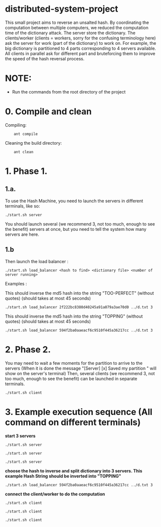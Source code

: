 # distributed-system-project
This small project aims to reverse an unsalted hash. By coordinating the computation between multiple computers, we reduced the computation time of the dictionary attack. The server store the dictionary. The clients/worker (clients = workers, sorry for the confusing terminology here) ask the server for work (part of the dictionary) to work on. For example, the big dictionary is partitioned to 4 parts corresponding to 4 servers available. All clients in parallel ask for different part and bruteforcing them to improve the speed of the hash reversal process.

# NOTE: 
- Run the commands from the root directory of the project

# 0. Compile and clean
Compiling:

```console
    ant compile
```

Cleaning the build directory:

```console
    ant clean
```

# 1. Phase 1.

## 1.a.
To use the Hash Machine, you need to launch the servers in different terminals, like so:

```console
./start.sh server
```


You should launch several (we recommend 3, not too much, enough to see the benefit) servers at once, but you need to tell the system how many servers are here.

## 1.b
Then launch the load balancer :

```console
./start.sh load_balancer <hash to find> <dictionary file> <number of server running>
```

Examples :

This should inverse the md5 hash into the string "TOO-PERFECT" (without quotes)    (should takes at most 45 seconds)

```console
./start.sh load_balancer 2f222bc8380d40245a91a079a3ae70d0 ../d.txt 3
```

This should inverse the md5 hash into the string "TOPPING" (without quotes) (should takes at most 45 seconds)

```console
./start.sh load_balancer 594f2ba0aaeacf6c9510f445a36217cc ../d.txt 3
```

# 2. Phase 2.
You may need to wait a few moments for the partition to arrive to the servers (When it is done the message "[Server] [x] Saved my partition " will show on the server's terminal)
Then, several clients (we recommend 3, not too much, enough to see the benefit) can be launched in separate terminals.

```console
./start.sh client
```


# 3. Example execution sequence (All command on different terminals)

**start 3 servers**

```console
./start.sh server

./start.sh server

./start.sh server
```

**choose the hash to inverse and split dictionary into 3 servers. This example Hash String should be inverted into "TOPPING"**

```console
./start.sh load_balancer 594f2ba0aaeacf6c9510f445a36217cc ../d.txt 3
```

**connect the client/worker to do the computation**

```console
./start.sh client

./start.sh client

./start.sh client
```
